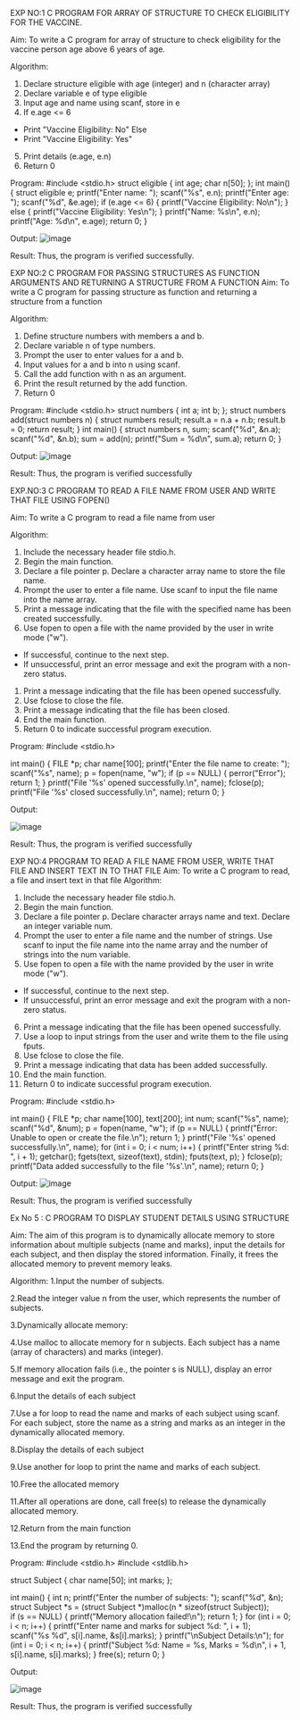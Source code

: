 EXP NO:1 C PROGRAM FOR ARRAY OF STRUCTURE TO CHECK ELIGIBILITY FOR THE VACCINE.

Aim:
To write a C program for array of structure to check eligibility for the vaccine person age above 6 years of age.

Algorithm:
1.	Declare structure eligible with age (integer) and n (character array)
2.	Declare variable e of type eligible
3.	Input age and name using scanf, store in e
4.	If e.age <= 6
-	Print "Vaccine Eligibility: No"
Else
-	Print "Vaccine Eligibility: Yes"
5.	Print details (e.age, e.n)
6.	Return 0
 
Program:
#include <stdio.h>
struct eligible 
{
    int age;
    char n[50];
};
int main() 
{
    struct eligible e;
    printf("Enter name: ");
    scanf("%s", e.n);
    printf("Enter age: ");
    scanf("%d", &e.age);
    if (e.age <= 6) 
    {
        printf("Vaccine Eligibility: No\n");
    } 
    else 
    {
        printf("Vaccine Eligibility: Yes\n");
    }
    printf("Name: %s\n", e.n);
    printf("Age: %d\n", e.age);
    return 0;
}

Output:
![image](https://github.com/user-attachments/assets/6c68b67c-9b15-43f6-b7ea-500e1a6d1004)

Result:
Thus, the program is verified successfully. 



EXP NO:2 C PROGRAM FOR PASSING STRUCTURES AS FUNCTION ARGUMENTS AND RETURNING A STRUCTURE FROM A FUNCTION
Aim:
To write a C program for passing structure as function and returning a structure from a function

Algorithm:
1.	Define structure numbers with members a and b.
2.	Declare variable n of type numbers.
3.	Prompt the user to enter values for a and b.
4.	Input values for a and b into n using scanf.
5.	Call the add function with n as an argument.
6.	Print the result returned by the add function.
7.	Return 0
 
Program:
#include <stdio.h>
struct numbers 
{
    int a;
    int b;
};
struct numbers add(struct numbers n) 
{
    struct numbers result;
    result.a = n.a + n.b;
    result.b = 0; 
    return result;
}
int main()
{
    struct numbers n, sum;
    scanf("%d", &n.a);
    scanf("%d", &n.b);
    sum = add(n);
    printf("Sum = %d\n", sum.a);
    return 0;
}

Output:
![image](https://github.com/user-attachments/assets/78b51bfc-613f-4934-b203-6f7db2488026)

Result:
Thus, the program is verified successfully


 
EXP.NO:3 C PROGRAM TO READ A FILE NAME FROM USER AND WRITE THAT FILE USING FOPEN()

Aim:
To write a C program to read a file name from user

Algorithm:
1.	Include the necessary header file stdio.h.
2.	Begin the main function.
3.	Declare a file pointer p.
Declare a character array name to store the file name.
4.	Prompt the user to enter a file name.
Use scanf to input the file name into the name array.
5.	Print a message indicating that the file with the specified name has been created successfully.
6.	Use fopen to open a file with the name provided by the user in write mode ("w").
-	If successful, continue to the next step.
-	If unsuccessful, print an error message and exit the program with a non-zero status.
1.	Print a message indicating that the file has been opened successfully.
2.	Use fclose to close the file.
3.	Print a message indicating that the file has been closed.
4.	End the main function.
5.	Return 0 to indicate successful program execution.
 
Program:
#include <stdio.h>

int main() {
    FILE *p;
    char name[100];
    printf("Enter the file name to create: ");
    scanf("%s", name);
    p = fopen(name, "w");
    if (p == NULL) 
    {
        perror("Error");
        return 1;
    }
    printf("File '%s' opened successfully.\n", name);
    fclose(p);
    printf("File '%s' closed successfully.\n", name);
    return 0;
}



Output:

![image](https://github.com/user-attachments/assets/9e93f901-1a93-4ba9-8b1f-a1b4bc273ee6)

Result:
Thus, the program is verified successfully
 


EXP NO:4   PROGRAM TO READ A FILE NAME FROM USER, WRITE THAT FILE AND INSERT TEXT IN TO THAT FILE
Aim:
To write a C program to read, a file and insert text in that file
Algorithm:
1.	Include the necessary header file stdio.h.
2.	Begin the main function.
3.	Declare a file pointer p.
Declare character arrays name and text. Declare an integer variable num.
4.	Prompt the user to enter a file name and the number of strings.
Use scanf to input the file name into the name array and the number of strings into the num variable.
5.	Use fopen to open a file with the name provided by the user in write mode ("w").
-	If successful, continue to the next step.
-	If unsuccessful, print an error message and exit the program with a non-zero status.
6.	Print a message indicating that the file has been opened successfully.
1.	Use a loop to input strings from the user and write them to the file using fputs.
2.	Use fclose to close the file.
3.	Print a message indicating that data has been added successfully.
4.	End the main function.
5.	Return 0 to indicate successful program execution.
 
Program:
#include <stdio.h>

int main() {
    FILE *p;
    char name[100], text[200];
    int num;
    scanf("%s", name);
    scanf("%d", &num);
    p = fopen(name, "w");
    if (p == NULL)
    {
        printf("Error: Unable to open or create the file.\n");
        return 1;
    }
    printf("File '%s' opened successfully.\n", name);
    for (int i = 0; i < num; i++) 
    {
        printf("Enter string %d: ", i + 1);
        getchar();
        fgets(text, sizeof(text), stdin);
        fputs(text, p);
    }
    fclose(p);
    printf("Data added successfully to the file '%s'.\n", name);
    return 0;
}

Output:
![image](https://github.com/user-attachments/assets/54390204-e5ff-4884-9121-ffacd3daeb28)

Result:
Thus, the program is verified successfully



Ex No 5 : C PROGRAM TO DISPLAY STUDENT DETAILS USING STRUCTURE

Aim:
The aim of this program is to dynamically allocate memory to store information about multiple subjects (name and marks), input the details for each subject, and then display the stored information. Finally, it frees the allocated memory to prevent memory leaks.

Algorithm:
1.Input the number of subjects.

2.Read the integer value n from the user, which represents the number of subjects.

3.Dynamically allocate memory:

4.Use malloc to allocate memory for n subjects. Each subject has a name (array of characters) and marks (integer).

5.If memory allocation fails (i.e., the pointer s is NULL), display an error message and exit the program.

6.Input the details of each subject

7.Use a for loop to read the name and marks of each subject using scanf. For each subject, store the name as a string and marks as an integer in the dynamically allocated memory.

8.Display the details of each subject

9.Use another for loop to print the name and marks of each subject.

10.Free the allocated memory

11.After all operations are done, call free(s) to release the dynamically allocated memory.

12.Return from the main function

13.End the program by returning 0.

Program:
#include <stdio.h>
#include <stdlib.h>

struct Subject {
    char name[50];
    int marks;
};

int main() {
    int n;
    printf("Enter the number of subjects: ");
    scanf("%d", &n);
    struct Subject *s = (struct Subject *)malloc(n * sizeof(struct Subject));\
    if (s == NULL) {
        printf("Memory allocation failed!\n");
        return 1;
    }
    for (int i = 0; i < n; i++) {
        printf("Enter name and marks for subject %d: ", i + 1);
        scanf("%s %d", s[i].name, &s[i].marks);
    }
    printf("\nSubject Details:\n");
    for (int i = 0; i < n; i++) {
        printf("Subject %d: Name = %s, Marks = %d\n", i + 1, s[i].name, s[i].marks);
    }
    free(s);
    return 0;
}

Output:

![image](https://github.com/user-attachments/assets/34697ae7-131b-4d1f-85ee-e30730e461d1)



Result:
Thus, the program is verified successfully
